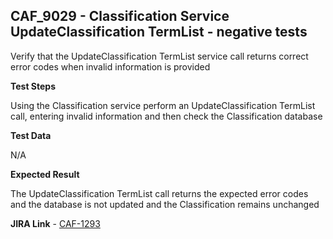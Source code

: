 ## CAF_9029 - Classification Service UpdateClassification TermList - negative tests ##

Verify that the UpdateClassification TermList service call returns correct error codes when invalid information is provided

**Test Steps**

Using the Classification service perform an UpdateClassification TermList call, entering invalid information and then check the Classification database

**Test Data**

N/A

**Expected Result**

The UpdateClassification TermList call returns the expected error codes and the database is not updated and the Classification remains unchanged

**JIRA Link** - [CAF-1293](https://jira.autonomy.com/browse/CAF-1293)


